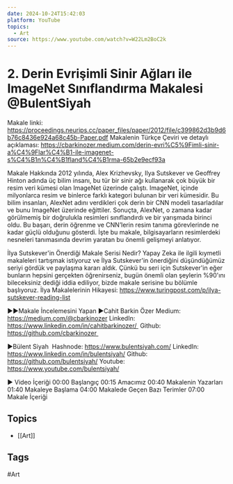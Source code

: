 ```yaml
---
date: 2024-10-24T15:42:03
platform: YouTube
topics:
  - Art
source: https://www.youtube.com/watch?v=W22Lm2BoC2k
---
```

# 2. Derin Evrişimli Sinir Ağları ile ImageNet Sınıflandırma Makalesi @BulentSiyah

Makale linki: https://proceedings.neurips.cc/paper_files/paper/2012/file/c399862d3b9d6b76c8436e924a68c45b-Paper.pdf
Makalenin Türkçe Çeviri ve detaylı açıklaması: https://cbarkinozer.medium.com/derin-evri%C5%9Fimli-sinir-a%C4%9Flar%C4%B1-ile-imagenet-s%C4%B1n%C4%B1fland%C4%B1rma-65b2e9ecf93a 

Makale Hakkında 
2012 yılında, Alex Krizhevsky, Ilya Sutskever ve Geoffrey Hinton adında üç bilim insanı, bu tür bir sinir ağı kullanarak çok büyük bir resim veri kümesi olan ImageNet üzerinde çalıştı. ImageNet, içinde milyonlarca resim ve binlerce farklı kategori bulunan bir veri kümesidir. Bu bilim insanları, AlexNet adını verdikleri çok derin bir CNN modeli tasarladılar ve bunu ImageNet üzerinde eğittiler. Sonuçta, AlexNet, o zamana kadar görülmemiş bir doğrulukla resimleri sınıflandırdı ve bir yarışmada birinci oldu. Bu başarı, derin öğrenme ve CNN’lerin resim tanıma görevlerinde ne kadar güçlü olduğunu gösterdi. İşte bu makale, bilgisayarların resimlerdeki nesneleri tanımasında devrim yaratan bu önemli gelişmeyi anlatıyor.

İlya Sutskever'in Önerdiği Makale Serisi Nedir?
Yapay Zeka ile ilgili kıymetli makaleleri tartışmak istiyoruz ve İlya Sutskever'in önerdiğini düşündüğümüz seriyi gördük ve paylaşma kararı aldık. Çünkü bu seri için Sutskever'in eğer bunların hepsini gerçekten öğrenirseniz, bugün önemli olan şeylerin %90'ını bileceksiniz dediği iddia ediliyor, bizde makale serisine bu bölümle başlıyoruz.  İlya Makalelerinin Hikayesi: https://www.turingpost.com/p/ilya-sutskever-reading-list 

►►Makale İncelemesini Yapan
►Cahit Barkin Özer
Medium:  https://medium.com/@cbarkinozer
LinkedIn:  https://www.linkedin.com/in/cahitbarkinozer/ 
Github:  https://github.com/cbarkinozer 

►Bülent Siyah 
Hashnode: https://www.bulentsiyah.com/ 
LinkedIn: https://www.linkedin.com/in/bulentsiyah/
Github: https://github.com/bulentsiyah/
Youtube:  https://www.youtube.com/bulentsiyah/

► Video İçeriği
00:00​ Başlangıç
00:15​ Amacımız
00:40 Makalenin Yazarları
01:40 Makaleye Başlama
04:00 Makalede Geçen Bazı Terimler
07:00 Makale İçeriği

## Topics
- [[Art]]

## Tags
#Art